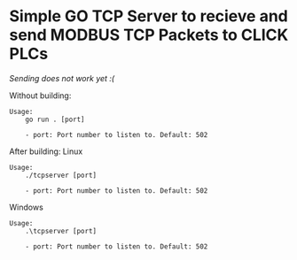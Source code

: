 # Simple GO TCP Server to recieve and send MODBUS TCP Packets to CLICK PLCs

*Sending does not work yet :(*

Without building:
```
Usage:
    go run . [port]

    - port: Port number to listen to. Default: 502
```

After building:
Linux
```
Usage:
    ./tcpserver [port]

    - port: Port number to listen to. Default: 502
```
Windows
```
Usage:
    .\tcpserver [port]

    - port: Port number to listen to. Default: 502
```
